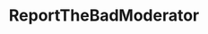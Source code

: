 ---
title: ReportTheBadModerator
crosslinks:
- GameTrade
- pokemon
- MassdropBot
- hapas
- guns
- Oppression
- EliteDangerous
- news
- BadMods
- pantsu
- prosuicide
- TinyTrumps
- anime
- tifu
- redditrequest
- banned
- everquest
- todayilearned
- racism
- Alt_Hapa
---